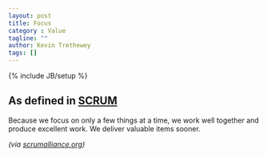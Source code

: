 ```yaml
---
layout: post
title: Focus
category : Value
tagline: ""
author: Kevin Trethewey
tags: []
---
```

{% include JB/setup %}

## As defined in [SCRUM](/Archetype/SCRUM/)
Because we focus on only a few things at a time, we work well together and produce excellent work. We deliver valuable items sooner.

*(via [scrumalliance.org](https://www.scrumalliance.org/why-scrum/core-scrum-values-roles))*
